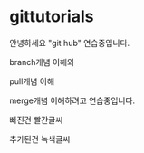 # gittutorials

안녕하세요 "git hub" 연습중입니다.

branch개념 이해와

pull개념 이해

merge개념 이해하려고 연습중입니다.

빠진건 빨간글씨

추가된건 녹색글씨
